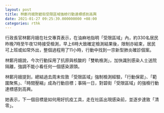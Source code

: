 ```yaml
---
layout: post
title: 林鄭月娥對碧街受限區域強檢行動達標感到高興
date: 2021-01-27 09:25:39.000000000 +08:00
categories: rthk
---
```


行政長官林鄭月娥在社交專頁表示，在油麻地指明「受限區域」內，約330名居民昨晚7時至午夜12時接受檢測，早上6時大致確定檢測結果後，限制亦結束，居民可上班或如常外出，整個過程用了11小時，行動中找到一宗新型肺炎確診個案。

林鄭月娥說，今次行動採用了抗原與核酸的「雙軌檢測」，加快識別感染人士送院隔離，強調不能小看任何一個感染源頭。

林鄭月娥提到，總結過去周末佐敦「受限區域」強制檢測經驗，「行動保密」、「範圍聚焦」、「時間壓縮」成為行動目標；事隔一日，對碧街「受限區域」的強檢行動達標感到高興。

她表示，下一個目標是如何用好抗疫工具，走在社區出現感染前，並逐步達致「清零」。
